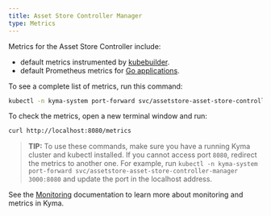 ```yaml
---
title: Asset Store Controller Manager
type: Metrics
---
```


Metrics for the Asset Store Controller include:

- default metrics instrumented by [kubebuilder](https://book.kubebuilder.io/).
- default Prometheus metrics for [Go applications](https://prometheus.io/docs/guides/go-application/).

To see a complete list of metrics, run this command:

```bash
kubectl -n kyma-system port-forward svc/assetstore-asset-store-controller-manager 8080
```

To check the metrics, open a new terminal window and run:

```bash
curl http://localhost:8080/metrics
```

> **TIP:** To use these commands, make sure you have a running Kyma cluster and kubectl installed. If you cannot access port `8080`, redirect the metrics to another one. For example, run `kubectl -n kyma-system port-forward svc/assetstore-asset-store-controller-manager 3000:8080` and update the port in the localhost address.

See the [Monitoring](/components/monitoring) documentation to learn more about monitoring and metrics in Kyma.
